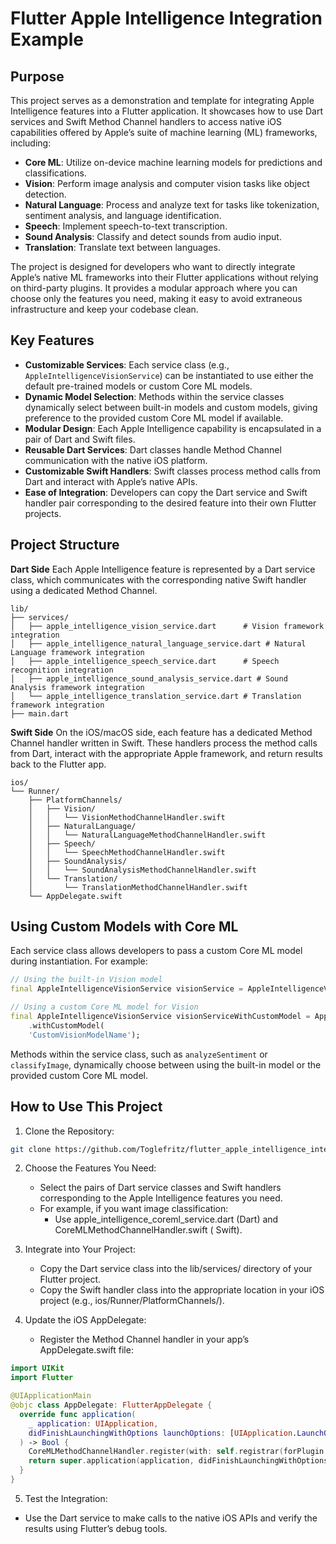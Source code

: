 # Flutter Apple Intelligence Integration Example

## Purpose

This project serves as a demonstration and template for integrating Apple Intelligence features into
a Flutter application. It showcases how to use Dart services and Swift Method Channel handlers to
access native iOS capabilities offered by Apple’s suite of machine learning (ML) frameworks,
including:

- **Core ML**: Utilize on-device machine learning models for predictions and classifications.
- **Vision**: Perform image analysis and computer vision tasks like object detection.
- **Natural Language**: Process and analyze text for tasks like tokenization, sentiment analysis,
  and language identification.
- **Speech**: Implement speech-to-text transcription.
- **Sound Analysis**: Classify and detect sounds from audio input.
- **Translation**: Translate text between languages.

The project is designed for developers who want to directly integrate Apple’s native ML frameworks
into their Flutter applications without relying on third-party plugins. It provides a modular
approach where you can choose only the features you need, making it easy to avoid extraneous
infrastructure and keep your codebase clean.

## Key Features

- **Customizable Services**: Each service class (e.g., `AppleIntelligenceVisionService`) can be
  instantiated to use either the default pre-trained models or custom Core ML models.
- **Dynamic Model Selection**: Methods within the service classes dynamically select between
  built-in models and custom models, giving preference to the provided custom Core ML model if
  available.
- **Modular Design**: Each Apple Intelligence capability is encapsulated in a pair of Dart and Swift
  files.
- **Reusable Dart Services**: Dart classes handle Method Channel communication with the native iOS
  platform.
- **Customizable Swift Handlers**: Swift classes process method calls from Dart and interact with
  Apple’s native APIs.
- **Ease of Integration**: Developers can copy the Dart service and Swift handler pair corresponding
  to the desired feature into their own Flutter projects.

## Project Structure

**Dart Side**
Each Apple Intelligence feature is represented by a Dart service class, which communicates with the
corresponding native Swift handler using a dedicated Method Channel.

```text
lib/
├── services/
│   ├── apple_intelligence_vision_service.dart      # Vision framework integration
│   ├── apple_intelligence_natural_language_service.dart # Natural Language framework integration
│   ├── apple_intelligence_speech_service.dart      # Speech recognition integration
│   ├── apple_intelligence_sound_analysis_service.dart # Sound Analysis framework integration
│   └── apple_intelligence_translation_service.dart # Translation framework integration
├── main.dart
```

**Swift Side**
On the iOS/macOS side, each feature has a dedicated Method Channel handler written in Swift. These
handlers process the method calls from Dart, interact with the appropriate Apple framework, and
return results back to the Flutter app.

```text
ios/
└── Runner/
    ├── PlatformChannels/
    │   ├── Vision/
    │   │   └── VisionMethodChannelHandler.swift
    │   ├── NaturalLanguage/
    │   │   └── NaturalLanguageMethodChannelHandler.swift
    │   ├── Speech/
    │   │   └── SpeechMethodChannelHandler.swift
    │   ├── SoundAnalysis/
    │   │   └── SoundAnalysisMethodChannelHandler.swift
    │   └── Translation/
    │       └── TranslationMethodChannelHandler.swift
    └── AppDelegate.swift
```

## Using Custom Models with Core ML

Each service class allows developers to pass a custom Core ML model during instantiation. For
example:

```dart
// Using the built-in Vision model
final AppleIntelligenceVisionService visionService = AppleIntelligenceVisionService();

// Using a custom Core ML model for Vision
final AppleIntelligenceVisionService visionServiceWithCustomModel = AppleIntelligenceVisionService
    .withCustomModel(
    'CustomVisionModelName');
```

Methods within the service class, such as `analyzeSentiment` or `classifyImage`, dynamically choose
between using the built-in model or the provided custom Core ML model.

## How to Use This Project

1. Clone the Repository:

```bash
git clone https://github.com/Toglefritz/flutter_apple_intelligence_integration.git
```

2. Choose the Features You Need:
    - Select the pairs of Dart service classes and Swift handlers corresponding to the Apple
      Intelligence features you need.
    - For example, if you want image classification:
        - Use apple_intelligence_coreml_service.dart (Dart) and CoreMLMethodChannelHandler.swift (
          Swift).

3. Integrate into Your Project:
    - Copy the Dart service class into the lib/services/ directory of your Flutter project.
    - Copy the Swift handler class into the appropriate location in your iOS project (e.g.,
      ios/Runner/PlatformChannels/).

4. Update the iOS AppDelegate:
    - Register the Method Channel handler in your app’s AppDelegate.swift file:

```swift
import UIKit
import Flutter

@UIApplicationMain
@objc class AppDelegate: FlutterAppDelegate {
  override func application(
    _ application: UIApplication,
    didFinishLaunchingWithOptions launchOptions: [UIApplication.LaunchOptionsKey: Any]?
  ) -> Bool {
    CoreMLMethodChannelHandler.register(with: self.registrar(forPlugin: "CoreMLMethodChannelHandler")!)
    return super.application(application, didFinishLaunchingWithOptions: launchOptions)
  }
}
```

5. Test the Integration:

- Use the Dart service to make calls to the native iOS APIs and verify the results using Flutter’s
  debug tools.